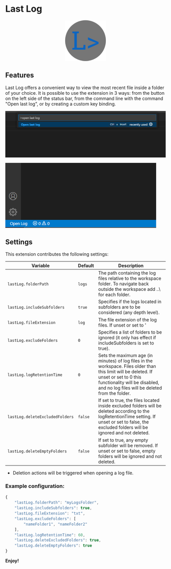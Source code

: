 <div style="max-width: 1280px">

# Last Log

<p align="center">
  <img src="https://github.com/ai-autocoder/vscode-last-log/blob/main/resources/logo128x128.png?raw=true" width="128" alt="Logo">
</p>

## Features

Last Log offers a convenient way to view the most recent file inside a folder of your choice.
It is possible to use the extension in 3 ways: from the button on the left side of the status bar, from the command line with the command "Open last log", or by creating a custom key binding.


![command](resources/command-line.png)


![status bar](resources/status-bar.png)


## Settings

This extension contributes the following settings:

| Variable                             | Default       | Description                                                                                                                                                                                                                 |
| ------------------------------------ | ------------- | --------------------------------------------------------------------------------------------------------------------------------------------------------------------------------------------------------------------------- |
| `lastLog.folderPath`                 | `logs`        | The path containing the log files relative to the workspace folder. To navigate back outside the workspace add ..\\ for each folder.                                                                                        |
| `lastLog.includeSubfolders`          | `true`        | Specifies if the logs located in subfolders are to be considered (any depth level).                                                                                                                                         |
| `lastLog.fileExtension`              | `log`         | The file extension of the log files. If unset or set to '|' it will work on any file type. Default is 'log'.                                                                                                                |
| `lastLog.excludeFolders`             | `0`           | Specifies a list of folders to be ignored (it only has effect if includeSubfolders is set to true).                                                                                                                       |
| `lastLog.logRetentionTime`           | `0`           | Sets the maximum age (in minutes) of log files in the workspace. Files older than this limit will be deleted. If unset or set to 0 this functionality will be disabled, and no log files will be deleted from the folder.   |
| `lastLog.deleteExcludedFolders`      | `false`       | If set to true, the files located inside excluded folders will be deleted according to the logRetentionTime setting. If unset or set to false, the excluded folders will be ignored and not deleted.                        |
| `lastLog.deleteEmptyFolders`         | `false`       | If set to true, any empty subfolder will be removed. If unset or set to false, empty folders will be ignored and not deleted.                                                                                               |
* Deletion actions will be triggered when opening a log file.


### Example configuration:

```js
{
	"lastLog.folderPath": "myLogsFolder",
	"lastLog.includeSubfolders": true,
	"lastLog.fileExtension": "txt",
	"lastLog.excludeFolders": [
		"nameFolder1", "nameFolder2"
	],
	"lastLog.logRetentionTime": 60,
	"lastLog.deleteExcludedFolders": true,
	"lastLog.deleteEmptyFolders": true
}
```

**Enjoy!**

</div>